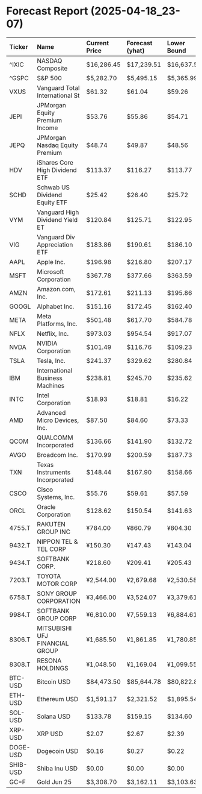 # Forecast Report (2025-04-18_23-07)

| Ticker   | Name                            | Current Price   | Forecast (yhat)   | Lower Bound   | Upper Bound   | Alert   |
|:---------|:--------------------------------|:----------------|:------------------|:--------------|:--------------|:--------|
| ^IXIC    | NASDAQ Composite                | $16,286.45      | $17,239.51        | $16,637.50    | $17,864.71    | BUY     |
| ^GSPC    | S&P 500                         | $5,282.70       | $5,495.15         | $5,365.99     | $5,640.78     | BUY     |
| VXUS     | Vanguard Total International St | $61.32          | $61.04            | $59.26        | $62.81        | HOLD    |
| JEPI     | JPMorgan Equity Premium Income  | $53.76          | $55.86            | $54.71        | $57.03        | BUY     |
| JEPQ     | JPMorgan Nasdaq Equity Premium  | $48.74          | $49.87            | $48.56        | $51.15        | HOLD    |
| HDV      | iShares Core High Dividend ETF  | $113.37         | $116.27           | $113.77       | $118.73       | BUY     |
| SCHD     | Schwab US Dividend Equity ETF   | $25.42          | $26.40            | $25.72        | $27.04        | BUY     |
| VYM      | Vanguard High Dividend Yield ET | $120.84         | $125.71           | $122.95       | $128.75       | BUY     |
| VIG      | Vanguard Div Appreciation ETF   | $183.86         | $190.61           | $186.10       | $194.87       | BUY     |
| AAPL     | Apple Inc.                      | $196.98         | $216.80           | $207.17       | $227.12       | BUY     |
| MSFT     | Microsoft Corporation           | $367.78         | $377.66           | $363.59       | $391.29       | HOLD    |
| AMZN     | Amazon.com, Inc.                | $172.61         | $211.13           | $195.86       | $225.73       | BUY     |
| GOOGL    | Alphabet Inc.                   | $151.16         | $172.45           | $162.40       | $182.29       | BUY     |
| META     | Meta Platforms, Inc.            | $501.48         | $617.70           | $584.78       | $654.28       | BUY     |
| NFLX     | Netflix, Inc.                   | $973.03         | $954.54           | $917.07       | $993.91       | HOLD    |
| NVDA     | NVIDIA Corporation              | $101.49         | $116.76           | $109.23       | $124.86       | BUY     |
| TSLA     | Tesla, Inc.                     | $241.37         | $329.62           | $280.84       | $379.25       | BUY     |
| IBM      | International Business Machines | $238.81         | $245.70           | $235.62       | $255.35       | HOLD    |
| INTC     | Intel Corporation               | $18.93          | $18.81            | $16.22        | $21.26        | HOLD    |
| AMD      | Advanced Micro Devices, Inc.    | $87.50          | $84.60            | $73.33        | $95.14        | HOLD    |
| QCOM     | QUALCOMM Incorporated           | $136.66         | $141.90           | $132.72       | $151.70       | HOLD    |
| AVGO     | Broadcom Inc.                   | $170.99         | $200.59           | $187.73       | $213.41       | BUY     |
| TXN      | Texas Instruments Incorporated  | $148.44         | $167.90           | $158.66       | $176.97       | BUY     |
| CSCO     | Cisco Systems, Inc.             | $55.76          | $59.61            | $57.59        | $61.69        | BUY     |
| ORCL     | Oracle Corporation              | $128.62         | $150.54           | $141.63       | $159.08       | BUY     |
| 4755.T   | RAKUTEN GROUP INC               | ¥784.00         | ¥860.79           | ¥804.30       | ¥911.48       | BUY     |
| 9432.T   | NIPPON TEL & TEL CORP           | ¥150.30         | ¥147.43           | ¥143.04       | ¥151.91       | HOLD    |
| 9434.T   | SOFTBANK CORP.                  | ¥218.60         | ¥209.41           | ¥205.43       | ¥213.41       | SELL    |
| 7203.T   | TOYOTA MOTOR CORP               | ¥2,544.00       | ¥2,679.68         | ¥2,530.58     | ¥2,811.35     | HOLD    |
| 6758.T   | SONY GROUP CORPORATION          | ¥3,466.00       | ¥3,524.07         | ¥3,379.61     | ¥3,671.86     | HOLD    |
| 9984.T   | SOFTBANK GROUP CORP             | ¥6,810.00       | ¥7,559.13         | ¥6,884.61     | ¥8,247.27     | BUY     |
| 8306.T   | MITSUBISHI UFJ FINANCIAL GROUP  | ¥1,685.50       | ¥1,861.85         | ¥1,780.85     | ¥1,948.95     | BUY     |
| 8308.T   | RESONA HOLDINGS                 | ¥1,048.50       | ¥1,169.04         | ¥1,099.55     | ¥1,238.93     | BUY     |
| BTC-USD  | Bitcoin USD                     | $84,473.50      | $85,644.78        | $80,822.86    | $90,103.70    | HOLD    |
| ETH-USD  | Ethereum USD                    | $1,591.17       | $2,321.52         | $1,895.54     | $2,732.95     | BUY     |
| SOL-USD  | Solana USD                      | $133.78         | $159.15           | $134.60       | $183.86       | BUY     |
| XRP-USD  | XRP USD                         | $2.07           | $2.67             | $2.39         | $2.96         | BUY     |
| DOGE-USD | Dogecoin USD                    | $0.16           | $0.27             | $0.22         | $0.33         | BUY     |
| SHIB-USD | Shiba Inu USD                   | $0.00           | $0.00             | $0.00         | $0.00         | HOLD    |
| GC=F     | Gold Jun 25                     | $3,308.70       | $3,162.11         | $3,103.63     | $3,213.99     | SELL    |